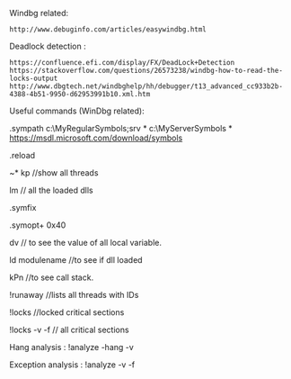 Windbg related:

    http://www.debuginfo.com/articles/easywindbg.html


Deadlock detection :

    https://confluence.efi.com/display/FX/DeadLock+Detection
    https://stackoverflow.com/questions/26573238/windbg-how-to-read-the-locks-output
    http://www.dbgtech.net/windbghelp/hh/debugger/t13_advanced_cc933b2b-4388-4b51-9950-d62953991b10.xml.htm



Useful commands (WinDbg related):


.sympath c:\MyRegularSymbols;srv * c:\MyServerSymbols * https://msdl.microsoft.com/download/symbols

.reload

~* kp   //show all threads

lm   // all the loaded dlls

.symfix

.symopt+ 0x40

dv  // to see the value of all local variable.

ld modulename //to see if dll loaded


kPn  //to see call stack.

!runaway //lists all threads with IDs

!locks //locked critical sections


!locks -v -f // all critical sections


Hang analysis : !analyze -hang -v

Exception analysis : !analyze -v -f









